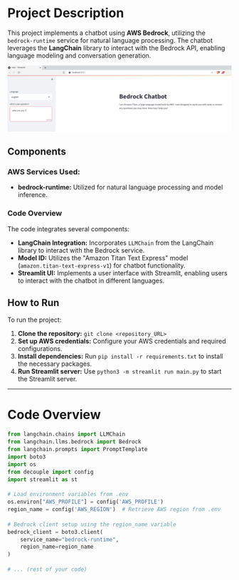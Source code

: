 # Project Description

This project implements a chatbot using **AWS Bedrock**, utilizing the `bedrock-runtime` service for natural language processing. The chatbot leverages the **LangChain** library to interact with the Bedrock API, enabling language modeling and conversation generation.

![Screenshot](Screenshot%202023-12-25%20154047.png)

## Components

### AWS Services Used:

- **bedrock-runtime:** Utilized for natural language processing and model inference.

### Code Overview

The code integrates several components:

- **LangChain Integration:** Incorporates `LLMChain` from the LangChain library to interact with the Bedrock service.
- **Model ID:** Utilizes the "Amazon Titan Text Express" model (`amazon.titan-text-express-v1`) for chatbot functionality.
- **Streamlit UI:** Implements a user interface with Streamlit, enabling users to interact with the chatbot in different languages.

## How to Run

To run the project:

1. **Clone the repository:** `git clone <repository_URL>`
2. **Set up AWS credentials:** Configure your AWS credentials and required configurations.
3. **Install dependencies:** Run `pip install -r requirements.txt` to install the necessary packages.
4. **Run Streamlit server:** Use `python3 -m streamlit run main.py` to start the Streamlit server.

---

# Code Overview

```python
from langchain.chains import LLMChain
from langchain.llms.bedrock import Bedrock
from langchain.prompts import PromptTemplate
import boto3
import os
from decouple import config
import streamlit as st

# Load environment variables from .env
os.environ["AWS_PROFILE"] = config('AWS_PROFILE')
region_name = config('AWS_REGION')  # Retrieve AWS region from .env

# Bedrock client setup using the region_name variable
bedrock_client = boto3.client(
    service_name="bedrock-runtime",
    region_name=region_name
)

# ... (rest of your code)
